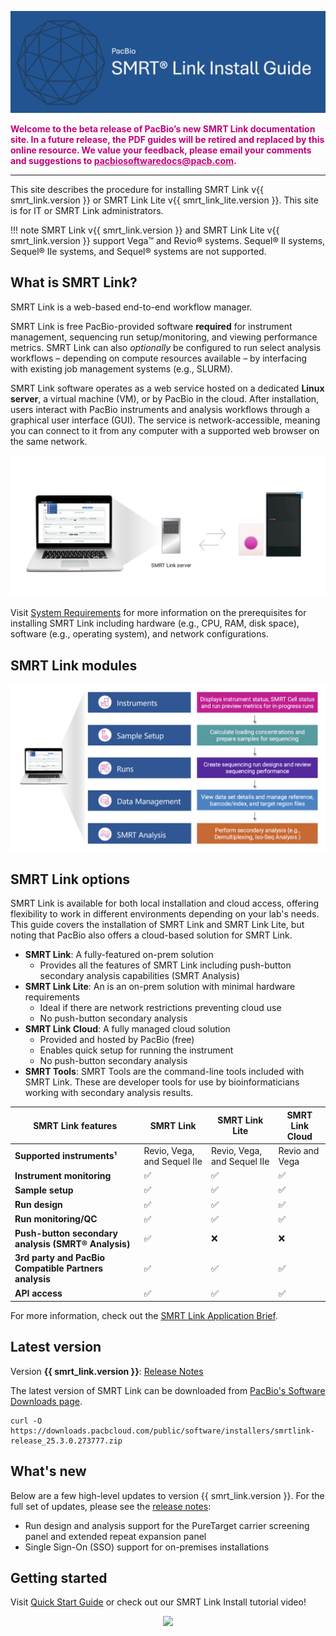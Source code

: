 ![SMRT Link](./img/smrt-link-banner3.png)

<span style="color: #C2007B; font-weight: bold; px;">
    Welcome to the beta release of PacBio’s new SMRT Link documentation site. In a future release, the PDF guides will be retired and replaced by this online resource. We value your feedback, please email  your comments and suggestions to
    <a href="mailto:pacbiosoftwaredocs@pacb.com?subject=%5Binstall.smrtlink.how%5D" style="color: #C2007B; font-weight: bold; text-decoration: underline;">pacbiosoftwaredocs@pacb.com</a>.</span>

---
This site describes the procedure for installing SMRT Link v{{ smrt_link.version }} or SMRT Link Lite v{{ smrt_link_lite.version }}. This site is for IT or SMRT Link administrators.

!!! note
    SMRT Link v{{ smrt_link.version }} and SMRT Link Lite v{{ smrt_link.version }} support Vega™ and Revio® systems. Sequel® II systems, Sequel® IIe systems, and Sequel® systems are not supported.

## What is SMRT Link?
SMRT Link is a web-based end-to-end workflow manager. 

SMRT Link is free PacBio-provided software **required** for instrument management, sequencing run setup/monitoring, and viewing performance metrics. SMRT Link can also *optionally* be configured to run select analysis workflows – depending on compute resources available – by interfacing with existing job management systems (e.g., SLURM).

SMRT Link software operates as a web service hosted on a dedicated **Linux server**, a virtual machine (VM), or by PacBio in the cloud. After installation, users interact with PacBio instruments and analysis workflows through a graphical user interface (GUI). The service is network-accessible, meaning you can connect to it from any computer with a supported web browser on the same network.

![](img/smrtlink-overview-img1.png)

Visit [System Requirements](system-requirements.md) for more information on the prerequisites for installing SMRT Link including hardware (e.g., CPU, RAM, disk space), software (e.g., operating system), and network configurations.

## SMRT Link modules

![](img/smrtlink-overview-img2.png)

## SMRT Link options
SMRT Link is available for both local installation and cloud access, offering flexibility to work in different environments depending on your lab's needs. This guide covers the installation of SMRT Link and SMRT Link Lite, but noting that PacBio also offers a cloud-based solution for SMRT Link.

- **SMRT Link**: A fully-featured on-prem solution
	- Provides all the features of SMRT Link including push-button secondary analysis capabilities (SMRT Analysis)
- **SMRT Link Lite**: An is an on-prem solution with minimal hardware requirements
	- Ideal if there are network restrictions preventing cloud use
	- No push-button secondary analysis
- **SMRT Link Cloud**: A fully managed cloud solution
	- Provided and hosted by PacBio (free)
	- Enables quick setup for running the instrument
	- No push-button secondary analysis
- **SMRT Tools**: SMRT Tools are the command-line tools included with SMRT Link. These are developer tools for use by bioinformaticians working with secondary analysis results.

| **SMRT Link features**                                     | **SMRT Link**                              | **SMRT Link Lite**                          | **SMRT Link Cloud**      |
|------------------------------------------------------------|--------------------------------------------|---------------------------------------------|--------------------------|
| **Supported instruments¹**                                 | Revio, Vega, and Sequel IIe             | Revio, Vega, and Sequel IIe                 | Revio and Vega           |
| **Instrument monitoring**                                  | ✅                                          | ✅                                           | ✅                        |
| **Sample setup**                                           | ✅                                          | ✅                                           | ✅                        |
| **Run design**                                             | ✅                                          | ✅                                           | ✅                        |
| **Run monitoring/QC**                                      | ✅                                          | ✅                                           | ✅                        |
| **Push-button secondary analysis (SMRT® Analysis)**        | ✅                                          | ❌                                           | ❌                        |
| **3rd party and PacBio Compatible Partners analysis**      | ✅                                          | ✅                                           | ✅                        |
| **API access**                                             | ✅                                          | ✅                                           | ✅                        |

For more information, check out the [SMRT Link Application Brief](https://www.pacb.com/wp-content/uploads/Application-brief-SMRT-Link.pdf).

## Latest version

Version **{{ smrt_link.version }}**: [Release Notes](https://www.pacb.com/wp-content/uploads/SMRT-Link-v25.3-release-notes.pdf)

The latest version of SMRT Link can be downloaded from [PacBio's Software Downloads page](https://www.pacb.com/support/software-downloads/).

```
curl -O https://downloads.pacbcloud.com/public/software/installers/smrtlink-release_25.3.0.273777.zip
```

## What's new

Below are a few high-level updates to version {{ smrt_link.version }}. For the full set of updates, please see the [release notes](https://www.pacb.com/wp-content/uploads/SMRT-Link-v25.3-release-notes.pdf):

- Run design and analysis support for the PureTarget carrier screening panel and extended repeat expansion panel
- Single Sign-On (SSO) support for on-premises installations

## Getting started
Visit [Quick Start Guide](quick-start-guide.md) or check out our SMRT Link Install tutorial video!

<div style="text-align: center;">
  <a href="https://youtu.be/5vL_EXNbdrY" target="_blank">
    <img src="https://img.youtube.com/vi/5vL_EXNbdrY/hqdefault.jpg" style="max-width: 60%; height: auto; border: 0;" />
  </a>
</div>